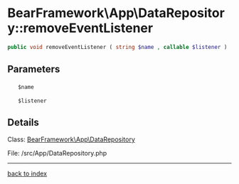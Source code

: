 # BearFramework\App\DataRepository::removeEventListener

```php
public void removeEventListener ( string $name , callable $listener )
```

## Parameters

&nbsp;&nbsp;&nbsp;&nbsp;&nbsp;&nbsp;`$name`

&nbsp;&nbsp;&nbsp;&nbsp;&nbsp;&nbsp;`$listener`

## Details

Class: [BearFramework\App\DataRepository](bearframework.app.datarepository.class.md)

File: /src/App/DataRepository.php

---

[back to index](index.md)

